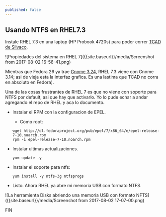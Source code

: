 ```yaml
---
published: false
---
```

## Usando NTFS en RHEL7.3

Instale RHEL 7.3 en una laptop (HP Probook 4720s) para poder correr [TCAD de Silvaco](https://www.silvaco.com/products/tcad.html "Click para ver que diablos es TCAD").

![Propiedades del sistema en RHEL 7]({{site.baseurl}}/media/Screenshot from 2017-08-02 16-56-41.png)

Mientras que Fedora 26 ya trae [Gnome 3.24](https://www.gnome.org/news/2017/03/gnome-3-24-released/), RHEL 7.3 viene con Gnome 3.14; asi de vieja esta la interfaz grafica. Es una lastima que TCAD no corra en absoluto en Fedora).

Una de las cosas frustrantes de RHEL 7 es que no viene con soporte para NTFS por default, asi que hay que activarlo. Yo lo pude echar a andar agregando el repo de RHEL y aca lo documento.

- Instalar el RPM con la configuracion de EPEL.
  - Como root:
  
  ```
  wget http://dl.fedoraproject.org/pub/epel/7/x86_64/e/epel-release-7-10.noarch.rpm
  rpm -i epel-release-7-10.noarch.rpm
  ```
- Instalar ultimas actualizaciones.
  ```
  yum update -y
  ```
- Instalar el soporte para ntfs:
  ```
  yum install -y ntfs-3g ntfsprogs
  ```
- Listo. Ahora RHEL ya abre mi memoria USB con formato NTFS.

![La herramienta Disks abriendo una memoria USB con formato NFTS]({{site.baseurl}}/media/Screenshot from 2017-08-02 17-07-00.png)

FIN
